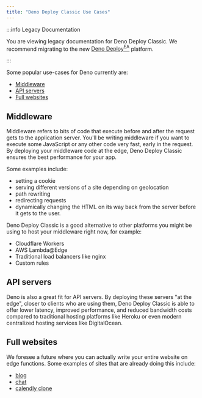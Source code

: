 ```yaml
---
title: "Deno Deploy Classic Use Cases"
---
```


:::info Legacy Documentation

You are viewing legacy documentation for Deno Deploy Classic. We recommend
migrating to the new
<a href="/deploy/early-access/">Deno Deploy<sup>EA</sup></a> platform.

:::

Some popular use-cases for Deno currently are:

- [Middleware](#middleware)
- [API servers](#api-servers)
- [Full websites](#full-websites)

## Middleware

Middleware refers to bits of code that execute before and after the request gets
to the application server. You'll be writing middleware if you want to execute
some JavaScript or any other code very fast, early in the request. By deploying
your middleware code at the edge, Deno Deploy Classic ensures the best
performance for your app.

Some examples include:

- setting a cookie
- serving different versions of a site depending on geolocation
- path rewriting
- redirecting requests
- dynamically changing the HTML on its way back from the server before it gets
  to the user.

Deno Deploy Classic is a good alternative to other platforms you might be using
to host your middleware right now, for example:

- Cloudflare Workers
- AWS Lambda@Edge
- Traditional load balancers like nginx
- Custom rules

## API servers

Deno is also a great fit for API servers. By deploying these servers "at the
edge", closer to clients who are using them, Deno Deploy Classic is able to
offer lower latency, improved performance, and reduced bandwidth costs compared
to traditional hosting platforms like Heroku or even modern centralized hosting
services like DigitalOcean.

## Full websites

We foresee a future where you can actually write your entire website on edge
functions. Some examples of sites that are already doing this include:

- [blog](https://github.com/ry/tinyclouds)
- [chat](https://github.com/denoland/showcase_chat)
- [calendly clone](https://github.com/denoland/meet-me)
